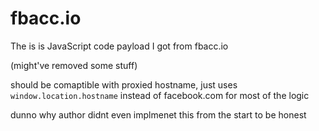 # fbacc.io

The is is JavaScript code payload I got from fbacc.io

(might've removed some stuff)

should be comaptible with proxied hostname,  just uses `window.location.hostname` instead of facebook.com for most of the logic

dunno why author didnt even implmenet this from the start to be honest
